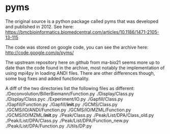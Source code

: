# pyms
The original source is a python package called pyms that was developed and published in 2012.
See here: https://bmcbioinformatics.biomedcentral.com/articles/10.1186/1471-2105-13-115

The code was stored on google code, you can see the archive here: http://code.google.com/p/pyms/

The upstream repository here on github from ma-bio21 seems more up to date than the code found in the archive, 
most notably the implementation of using mpi4py in loading ANDI files. There are other differences though, 
some bug fixes and added functionality. 

A diff of the two directories list the following files as different:
./Deconvolution/BillerBiemann/Function.py 
./Display/Class.py 
./Display/Class.pyc 
./Experiment/IO.py 
./Gapfill/Class.py 
./Gapfill/Function.py 
./Gapfill/__init__.py 
./GCMS/Class.py 
./GCMS/IO/ANDI/Function.py 
./GCMS/IO/MZML/Function.py 
./GCMS/IO/MZML/__init__.py 
./Peak/Class.py 
./Peak/List/DPA/Class_old.py 
./Peak/List/DPA/Class.py 
./Peak/List/DPA/Function_new.py 
./Peak/List/DPA/Function.py 
./Utils/DP.py 
